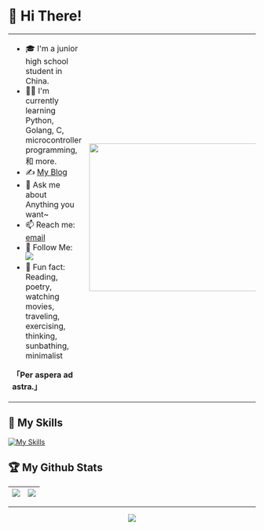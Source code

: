 # 👋 Hi There!

<table>
<tr>
<td valign="top"  width="50%">

- 🎓 I'm a junior high school student in China.
- 👨‍💻 I'm currently learning Python, Golang, C, microcontroller programming, 和 more.
- ✍️ [My Blog](https://xshaw.top)
- 💬 Ask me about Anything you want~
- 📫 Reach me: [email](mailto:xshaw201@gmail.com)
- 👏 Follow Me: [![](https://img.shields.io/github/followers/imtgs?label=follow%20me&style=social)](https://github.com/imtgs/)
- 🎣 Fun fact: Reading, poetry, watching movies, traveling, exercising, thinking, sunbathing, minimalist

**「Per aspera ad astra.」**
</td>
<td valign="center"  width="100%" height="100%">
<img src="https://github.com/anzhihe/anzhihe/blob/main/.github/workflows/Le%20Petit%20Prince.gif" width="500" height="300">
</td>
</tr>
</table>

## 🧰 My Skills
[![My Skills](https://skillicons.dev/icons?i=arch,arduino,c,cloudflare,css,git,github,gmail,go,html,js,md,nodejs,npm,powershell,py,vscode,vue,windows)](https://skillicons.dev)

## 🏆 My Github Stats

|![](https://github-readme-stats.vercel.app/api?username=imtgs)|![](https://github-readme-stats.vercel.app/api/top-langs/?username=imtgs&layout=compact&hide_border=true&langs_count=10)|
|-|-|

---

<div align="center">

![](https://count.getloli.com/get/@:imtgs?theme=gelbooru)

</div>
